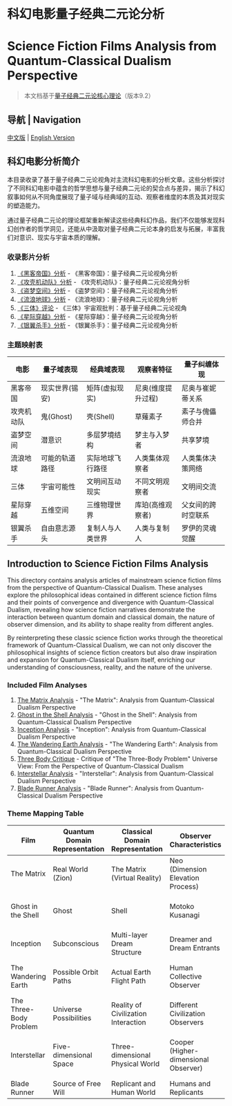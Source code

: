# 科幻电影量子经典二元论分析
# Science Fiction Films Analysis from Quantum-Classical Dualism Perspective

> 本文档基于[量子经典二元论核心理论](../../core.md)（版本9.2）

## 导航 | Navigation
[中文版](#科幻电影分析简介) | [English Version](#introduction-to-science-fiction-films-analysis)

## 科幻电影分析简介

本目录收录了基于量子经典二元论视角对主流科幻电影的分析文章。这些分析探讨了不同科幻电影中蕴含的哲学思想与量子经典二元论的契合点与差异，揭示了科幻叙事如何从不同角度展现了量子域与经典域的互动、观察者维度的本质及其对现实的塑造能力。

通过量子经典二元论的理论框架重新解读这些经典科幻作品，我们不仅能够发现科幻创作者的哲学洞见，还能从中汲取对量子经典二元论本身的启发与拓展，丰富我们对意识、现实与宇宙本质的理解。

### 收录影片分析

1. [《黑客帝国》分析](./matrix_analysis.md) - 《黑客帝国》：量子经典二元论视角分析
2. [《攻壳机动队》分析](./ghost_in_shell_analysis.md) - 《攻壳机动队》：量子经典二元论视角分析
3. [《盗梦空间》分析](./inception_analysis.md) - 《盗梦空间》：量子经典二元论视角分析
4. [《流浪地球》分析](./wandering_earth_analysis.md) - 《流浪地球》：量子经典二元论视角分析
5. [《三体》评论](./three_body_critique.md) - 《三体》宇宙观批判：基于量子经典二元论视角
6. [《星际穿越》分析](./interstellar_analysis.md) - 《星际穿越》：量子经典二元论视角分析
7. [《银翼杀手》分析](./blade_runner_analysis.md) - 《银翼杀手》：量子经典二元论视角分析

### 主题映射表

| 电影 | 量子域表现 | 经典域表现 | 观察者特征 | 量子纠缠体现 |
|------|-----------|-----------|-----------|-------------|
| 黑客帝国 | 现实世界(锡安) | 矩阵(虚拟现实) | 尼奥(维度提升过程) | 尼奥与崔妮蒂关系 |
| 攻壳机动队 | 鬼(Ghost) | 壳(Shell) | 草薙素子 | 素子与傀儡师合并 |
| 盗梦空间 | 潜意识 | 多层梦境结构 | 梦主与入梦者 | 共享梦境 |
| 流浪地球 | 可能的轨道路径 | 实际地球飞行路径 | 人类集体观察者 | 人类集体决策网络 |
| 三体 | 宇宙可能性 | 文明间互动现实 | 不同文明观察者 | 文明间交流 |
| 星际穿越 | 五维空间 | 三维物理世界 | 库珀(高维观察者) | 父女间的跨时空联系 |
| 银翼杀手 | 自由意志源头 | 复制人与人类世界 | 人类与复制人 | 罗伊的灵魂觉醒 |

## Introduction to Science Fiction Films Analysis

This directory contains analysis articles of mainstream science fiction films from the perspective of Quantum-Classical Dualism. These analyses explore the philosophical ideas contained in different science fiction films and their points of convergence and divergence with Quantum-Classical Dualism, revealing how science fiction narratives demonstrate the interaction between quantum domain and classical domain, the nature of observer dimension, and its ability to shape reality from different angles.

By reinterpreting these classic science fiction works through the theoretical framework of Quantum-Classical Dualism, we can not only discover the philosophical insights of science fiction creators but also draw inspiration and expansion for Quantum-Classical Dualism itself, enriching our understanding of consciousness, reality, and the nature of the universe.

### Included Film Analyses

1. [The Matrix Analysis](./matrix_analysis.md) - "The Matrix": Analysis from Quantum-Classical Dualism Perspective
2. [Ghost in the Shell Analysis](./ghost_in_shell_analysis.md) - "Ghost in the Shell": Analysis from Quantum-Classical Dualism Perspective
3. [Inception Analysis](./inception_analysis.md) - "Inception": Analysis from Quantum-Classical Dualism Perspective
4. [The Wandering Earth Analysis](./wandering_earth_analysis.md) - "The Wandering Earth": Analysis from Quantum-Classical Dualism Perspective
5. [Three Body Critique](./three_body_critique.md) - Critique of "The Three-Body Problem" Universe View: From the Perspective of Quantum-Classical Dualism
6. [Interstellar Analysis](./interstellar_analysis.md) - "Interstellar": Analysis from Quantum-Classical Dualism Perspective
7. [Blade Runner Analysis](./blade_runner_analysis.md) - "Blade Runner": Analysis from Quantum-Classical Dualism Perspective

### Theme Mapping Table

| Film | Quantum Domain Representation | Classical Domain Representation | Observer Characteristics | Quantum Entanglement Embodiment |
|------|------------------------------|--------------------------------|--------------------------|--------------------------------|
| The Matrix | Real World (Zion) | The Matrix (Virtual Reality) | Neo (Dimension Elevation Process) | Relationship Between Neo and Trinity |
| Ghost in the Shell | Ghost | Shell | Motoko Kusanagi | Merger of Kusanagi and the Puppet Master |
| Inception | Subconscious | Multi-layer Dream Structure | Dreamer and Dream Entrants | Shared Dreams |
| The Wandering Earth | Possible Orbit Paths | Actual Earth Flight Path | Human Collective Observer | Human Collective Decision Network |
| The Three-Body Problem | Universe Possibilities | Reality of Civilization Interaction | Different Civilization Observers | Communication Between Civilizations | 
| Interstellar | Five-dimensional Space | Three-dimensional Physical World | Cooper (Higher-dimensional Observer) | Cross-temporal Connection Between Father and Daughter |
| Blade Runner | Source of Free Will | Replicant and Human World | Humans and Replicants | Roy's Soul Awakening | 
